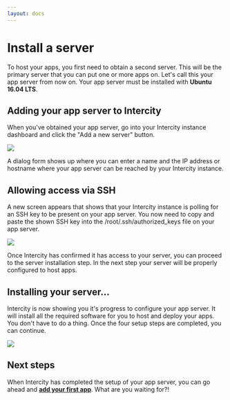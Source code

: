```yaml
---
layout: docs
---
```


<h1 class="m-t-0">Install a server</h1>

To host your apps, you first need to obtain a second server. This will be the primary server that you can put one or more apps on. Let's call this your app server from now on. Your app server must be installed with **Ubuntu 16.04 LTS**.

## Adding your app server to Intercity

When you've obtained your app server, go into your Intercity instance dashboard and click the "Add a new server" button.

<img src="/images/docs-add-server@2x.png" class="img-responsive">

A dialog form shows up where you can enter a name and the IP address or hostname where your app server can be reached by your Intercity instance.

## Allowing access via SSH

A new screen appears that shows that your Intercity instance is polling for an SSH key to be present on your app server. You now need to copy and paste the shown SSH key into the /root/.ssh/authorized_keys file on your app server.

<img src="/images/docs-ssh-check@2x.png" class="img-responsive">

Once Intercity has confirmed it has access to your server, you can proceed to the server installation step. In the next step your server will be properly configured to host apps.

## Installing your server...

Intercity is now showing you it's progress to configure your app server. It will install all the required software for you to host and deploy your apps. You don't have to do a thing. Once the four setup steps are completed, you can continue.

<img src="/images/docs-server-setup@2x.png" class="img-responsive">

## Next steps

When Intercity has completed the setup of your app server, you can go ahead and **[add your first app](/docs/add-app.html)**. What are you waiting for?!
